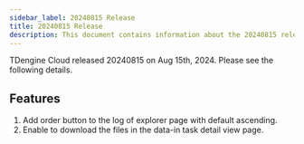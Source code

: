 ```yaml
---
sidebar_label: 20240815 Release
title: 20240815 Release
description: This document contains information about the 20240815 release.
---
```


TDengine Cloud released 20240815 on Aug 15th, 2024. Please see the following details.

## Features

1. Add order button to the log of explorer page with default ascending.
2. Enable to download the files in the data-in task detail view page.

